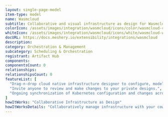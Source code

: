 ```yaml
---
layout: single-page-model
item-type: model
name: Wasmcloud
subtitle: Collaborative and visual infrastructure as design for Wasmcloud
colorIcon: /assets/images/integration/wasmcloud/icons/color/wasmcloud-color.svg
whiteIcon: /assets/images/integration/wasmcloud/icons/white/wasmcloud-white.svg
docURL: https://docs.meshery.io/extensibility/integrations/wasmcloud
description: 
category: Orchestration & Management
subcategory: Scheduling & Orchestration
registrant: Artifact Hub
components: 
componentsCount: 0
relationships: 
relationshipsCount: 0
featureList: [
  "Drag-n-drop cloud native infrastructure designer to configure, model, and deploy your workloads.",
  "Invite anyone to review and make changes to your private designs.",
  "Ongoing synchronization of Kubernetes configuration and changes across any number of clusters."
]
howItWorks: "Collaborative Infrastructure as Design"
howItWorksDetails: "Collaboratively manage infrastructure with your coworkers synchronously sharing the same designs."
---
```

